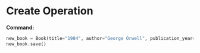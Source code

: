 # Create Operation

**Command:**
```python
new_book = Book(title="1984", author="George Orwell", publication_year=1949)
new_book.save()
